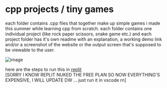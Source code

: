 # cpp projects / tiny games
each folder contains .cpp files that together make up simple games i made this summer while learning cpp from scratch. each folder contains one individual project (like rock paper scissors, snake game etc.) and each project folder has it's own readme with an explanation, a working demo link and/or a screenshot of the website or the output screen that's supposed to be viewable to the user.

![image](https://github.com/user-attachments/assets/8623185a-bb86-4ba6-b6cc-24be057331ba)


here are the steps to run this in [replit](https://cpp-lang.net/tools/online/replit/) <BR>
[SORRY I KNOW REPLIT NUKED THE FREE PLAN SO NOW EVERYTHING'S EXPENSIVE, I WILL UPDATE DW ... just run it in vscode rn]
